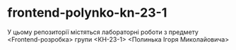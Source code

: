 # frontend-polynko-kn-23-1
У цьому репозиторії містяться лабораторні роботи з предмету <Frontend-розробка> групи <КН-23-1> <Полинька Ігоря Миколайовича>
